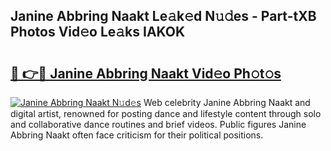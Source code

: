 ## Janine Abbring Naakt Le𝚊k𝚎d N𝚞𝚍es - Part-tXB Photos Vid𝚎o Le𝚊ks IAKOK

# <h2><a href="http://fb1iuf.evod.top/?m=Janine+Abbring+Naakt">🔗 👉🔴 Janine Abbring Naakt Vid𝚎o Ph𝚘t𝚘s</a></h2>

[![Janine Abbring Naakt N𝚞d𝚎s](https://i.imgur.com/8V9OHl7.gif)](http://fb1iuf.evod.top/?m=Janine+Abbring+Naakt)
Web celebrity Janine Abbring Naakt and digital artist, renowned for posting dance and lifestyle content through solo and collaborative dance routines and brief videos. Public figures Janine Abbring Naakt often face criticism for their political positions. 
